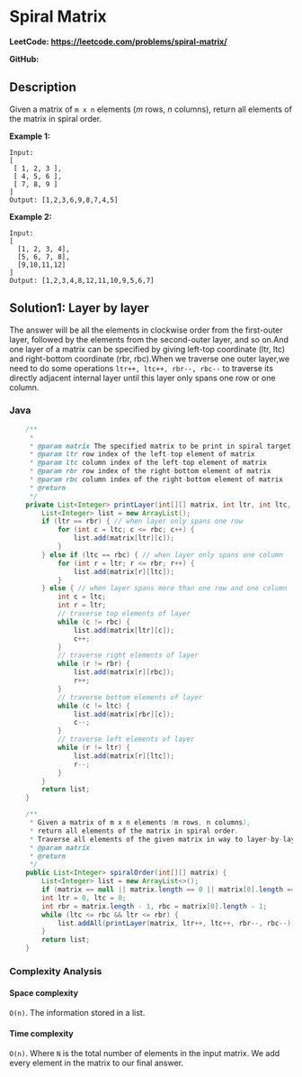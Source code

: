 # Spiral Matrix

**LeetCode: https://leetcode.com/problems/spiral-matrix/**

**GitHub:** 

## Description

Given a matrix of `m x n` elements (*m* rows, *n* columns), return all elements of the matrix in spiral order.

**Example 1:**

```
Input:
[
 [ 1, 2, 3 ],
 [ 4, 5, 6 ],
 [ 7, 8, 9 ]
]
Output: [1,2,3,6,9,8,7,4,5]
```

**Example 2:**

```
Input:
[
  [1, 2, 3, 4],
  [5, 6, 7, 8],
  [9,10,11,12]
]
Output: [1,2,3,4,8,12,11,10,9,5,6,7]
```

## Solution1: Layer by layer

The answer will be all the elements in clockwise order from the first-outer layer, followed by the elements from the second-outer layer, and so on.And one layer of a matrix can be specified by giving left-top coordinate (ltr, ltc) and right-bottom coordinate (rbr, rbc).When we traverse one outer layer,we need to do some operations `ltr++, ltc++, rbr--, rbc--` to traverse its directly adjacent internal layer until this layer only spans one row or one column.

### Java

```java
    /**
     *
     * @param matrix The specified matrix to be print in spiral target.
     * @param ltr row index of the left-top element of matrix
     * @param ltc column index of the left-top element of matrix
     * @param rbr row index of the right-bottom element of matrix
     * @param rbc column index of the right-bottom element of matrix
     * @return
     */
    private List<Integer> printLayer(int[][] matrix, int ltr, int ltc, int rbr, int rbc) {
        List<Integer> list = new ArrayList();
        if (ltr == rbr) { // when layer only spans one row
            for (int c = ltc; c <= rbc; c++) {
                list.add(matrix[ltr][c]);
            }
        } else if (ltc == rbc) { // when layer only spans one column
            for (int r = ltr; r <= rbr; r++) {
                list.add(matrix[r][ltc]);
            }
        } else { // when layer spans more than one row and one column
            int c = ltc;
            int r = ltr;
            // traverse top elements of layer
            while (c != rbc) {
                list.add(matrix[ltr][c]);
                c++;
            }
            // traverse right elements of layer
            while (r != rbr) {
                list.add(matrix[r][rbc]);
                r++;
            }
            // traverse bottom elements of layer
            while (c != ltc) {
                list.add(matrix[rbr][c]);
                c--;
            }
            // traverse left elements of layer
            while (r != ltr) {
                list.add(matrix[r][ltc]);
                r--;
            }
        }
        return list;
    }

    /**
     * Given a matrix of m x n elements (m rows, n columns),
     * return all elements of the matrix in spiral order.
     * Traverse all elements of the given matrix in way to layer-by-layer.
     * @param matrix
     * @return
     */
    public List<Integer> spiralOrder(int[][] matrix) {
        List<Integer> list = new ArrayList<>();
        if (matrix == null || matrix.length == 0 || matrix[0].length == 0) return list;
        int ltr = 0, ltc = 0;
        int rbr = matrix.length - 1, rbc = matrix[0].length - 1;
        while (ltc <= rbc && ltr <= rbr) {
            list.addAll(printLayer(matrix, ltr++, ltc++, rbr--, rbc--));
        }
        return list;
    }
```

### Complexity Analysis

#### Space complexity

`O(n)`. The information stored in a list.

#### Time complexity

`O(n)`. Where `N` is the total number of elements in the input matrix. We add every element in the matrix to our final answer.